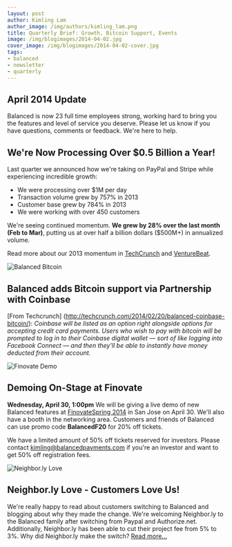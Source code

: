 ```yaml
---
layout: post
author: Kimling Lam
author_image: /img/authors/kimling_lam.png
title: Quarterly Brief: Growth, Bitcoin Support, Events
image: /img/blogimages/2014-04-02.jpg
cover_image: /img/blogimages/2014-04-02-cover.jpg
tags:
- balanced
- newsletter
- quarterly
---
```


## April 2014 Update

Balanced is now 23 full time employees strong, working hard to bring you the features and level of service you deserve. Please let us know if you have questions, comments or feedback. We're here to help. 

## We're Now Processing Over $0.5 Billion a Year!
Last quarter we announced how we're taking on PayPal and Stripe while experiencing incredible growth:
- We were processing over $1M per day 
- Transaction volume grew by 757% in 2013
- Customer base grew by 784% in 2013
- We were working with over 450 customers

We're seeing continued momentum. **We grew by 28% over the last month (Feb to Mar)**, putting us at over half a billion dollars ($500M+) in annualized volume. 

Read more about our 2013 momentum in [TechCrunch](http://techcrunch.com/2014/01/16/balanced/) and [VentureBeat](http://venturebeat.com/2014/01/09/payments-underdog-balanced-challenges-paypal-and-stripe-with-new-pricing-model-and-momentum/).

![Balanced Bitcoin](http://i.imgur.com/VrMilSz.jpg)
## Balanced adds Bitcoin support via Partnership with Coinbase
[From Techcrunch] (http://techcrunch.com/2014/02/20/balanced-coinbase-bitcoin/): *Coinbase will be listed as an option right alongside options for accepting credit card payments. Users who wish to pay with bitcoin will be prompted to log in to their Coinbase digital wallet — sort of like logging into Facebook Connect — and then they’ll be able to instantly have money deducted from their account.*

![Finovate Demo](http://i.imgur.com/PQF7sM5.jpg)
## Demoing On-Stage at Finovate
**Wednesday, April 30, 1:00pm**
We will be giving a live demo of new Balanced features at [FinovateSpring 2014](http://www.finovate.com/spring2014/) in San Jose on April 30. We'll also have a booth in the networking area. Customers and friends of Balanced can use promo code **BalancedF20** for 20% off tickets.

We have a limited amount of 50% off tickets reserved for investors. Please contact kimling@balancedpayments.com if you're an investor and want to get 50% off registration fees. 

![Neighbor.ly Love](http://i.imgur.com/6wbaAy9.png?1)
## Neighbor.ly Love - Customers Love Us! 
We're really happy to read about customers switching to Balanced and blogging about why they made the change. We're welcoming Neighbor.ly to the Balanced family after switching from Paypal and Authorize.net. Additionally, Neighbor.ly has been able to cut their project fee from 5% to 3%. Why did Neighbor.ly make the switch? [Read more...](http://blog.neighbor.ly/2014/switching-to-balanced-and-cutting-our-fee)


